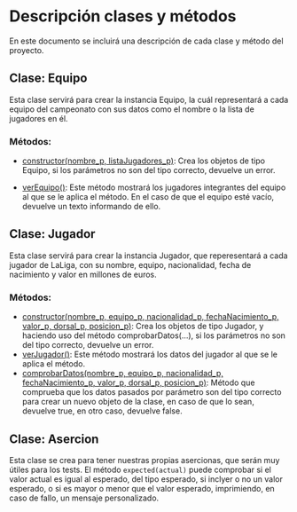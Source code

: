 # Descripción clases y métodos
En este documento se incluirá una descripción de cada clase y método del proyecto.

## Clase: Equipo
Esta clase servirá para crear la instancia Equipo, la cuál representará a cada equipo del campeonato con sus datos como el nombre o la lista de jugadores en él.

### Métodos:
- [constructor(nombre_p, listaJugadores_p)](https://github.com/juancpineda97/LaLigaStats/blob/9d50fe61a937e4afec134d037b19e058b45f42e3/src/equipo.js#L11): Crea los objetos de tipo Equipo, si los parámetros no son del tipo correcto, devuelve un error.

- [verEquipo()](https://github.com/juancpineda97/LaLigaStats/blob/9d50fe61a937e4afec134d037b19e058b45f42e3/src/equipo.js#L26): Este método mostrará los jugadores integrantes del equipo al que se le aplica el método. En el caso de que el equipo esté vacío, devuelve un texto informando de ello.

## Clase: Jugador
Esta clase servirá para crear la instancia Jugador, que reperesentará a cada jugador de LaLiga, con su nombre, equipo, nacionalidad, fecha de nacimiento y valor en millones de euros.

### Métodos:
- [constructor(nombre_p, equipo_p, nacionalidad_p, fechaNacimiento_p, valor_p, dorsal_p, posicion_p)](https://github.com/juancpineda97/LaLigaStats/blob/73a3732f20a2d8424c21352d794d060636323e9f/src/jugador.js#L14): Crea los objetos de tipo Jugador, y haciendo uso del método comprobarDatos(...), si los parámetros no son del tipo correcto, devuelve un error.
- [verJugador()](https://github.com/juancpineda97/LaLigaStats/blob/73a3732f20a2d8424c21352d794d060636323e9f/src/jugador.js#L33): Este método mostrará los datos del jugador al que se le aplica el método.
- [comprobarDatos(nombre_p, equipo_p, nacionalidad_p, fechaNacimiento_p, valor_p, dorsal_p, posicion_p)](https://github.com/juancpineda97/LaLigaStats/blob/73a3732f20a2d8424c21352d794d060636323e9f/src/jugador.js#L50): Método que comprueba que los datos pasados por parámetro son del tipo correcto para crear un nuevo objeto de la clase, en caso de que lo sean, devuelve true, en otro caso, devuelve false. 

## Clase: Asercion
Esta clase se crea para tener nuestras propias asercionas, que serán muy útiles para los tests. El método `expected(actual)` puede comprobar si el valor actual es igual al esperado, del tipo esperado, si inclyer o no un valor esperado, o si es mayor o menor que el valor esperado, imprimiendo, en caso de fallo, un mensaje personalizado.